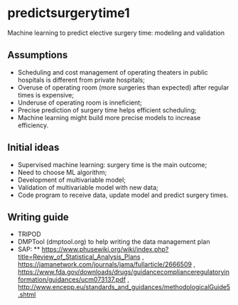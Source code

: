 # predictsurgerytime1
Machine learning to predict elective surgery time: modeling and validation

## Assumptions

* Scheduling and cost management of operating theaters in public hospitals is different from private hospitals;
* Overuse of operating room (more surgeries than expected) after regular times is expensive;
* Underuse of operating room is inneficient;
* Precise prediction of surgery time helps efficient scheduling;
* Machine learning might build more precise models to increase efficiency.

## Initial ideas

* Supervised machine learning: surgery time is the main outcome;
* Need to choose ML algorithm;
* Development of multivariable model;
* Validation of multivariable model with new data;
* Code program to receive data, update model and predict surgery times.

## Writing guide

* TRIPOD
* DMPTool (dmptool.org) to help writing the data management plan
* SAP: 
** https://www.phusewiki.org/wiki/index.php?title=Review_of_Statistical_Analysis_Plans , https://jamanetwork.com/journals/jama/fullarticle/2666509 , https://www.fda.gov/downloads/drugs/guidancecomplianceregulatoryinformation/guidances/ucm073137.pdf , http://www.encepp.eu/standards_and_guidances/methodologicalGuide5.shtml
